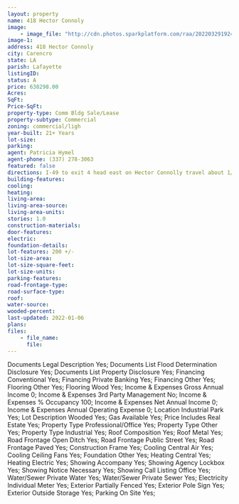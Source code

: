 ```yaml
---
layout: property
name: 418 Hector Connoly  
image:
    - image_file: "http://cdn.photos.sparkplatform.com/raa/20220329192420326832000000.jpg"
image-1:
address: 418 Hector Connoly 
city: Carencro
state: LA
parish: Lafayette
listingID: 
status: A
price: 638298.00
Acres: 
SqFt: 
Price-SqFt: 
property-type: Comm Bldg Sale/Lease
property-subtype: Commercial
zoning: commercial/ligh
year-built: 21+ Years
lot-size: 
parking: 
agent: Patricia Hymel
agent-phone: (337) 278-3063
featured: false
directions: I-49 to exit 4 head east on Hector Connolly travel about 1/4 mile after round about property is on the right.
building-features: 
cooling: 
heating: 
living-area: 
living-area-source: 
living-area-units: 
stories: 1.0
construction-materials: 
door-features: 
electric: 
foundation-details: 
lot-features: 200 +/-
lot-size-area: 
lot-size-square-feet: 
lot-size-units: 
parking-features: 
road-frontage-type: 
road-surface-type: 
roof: 
water-source: 
wooded-percent: 
last-updated: 2022-01-06
plans: 
files:
    - file_name:
      file:
---
```

Documents	Legal Description	Yes;
Documents List	Flood Determination Disclosure	Yes;
Documents List	Property Disclosure	Yes;
Financing	Conventional	Yes;
Financing	Private Banking	Yes;
Financing	Other	Yes;
Flooring	Other	Yes;
Flooring	Wood	Yes;
Income & Expenses	Gross Annual Income	0;
Income & Expenses	3rd Party Management	No;
Income & Expenses	% Occupancy	100;
Income & Expenses	Net Annual Income	0;
Income & Expenses	Annual Operating Expense	0;
Location	Industrial Park	Yes;
Lot Description	Wooded	Yes;
Gas	Available	Yes;
Price Includes	Real Estate	Yes;
Property Type	Professional/Office	Yes;
Property Type	Other	Yes;
Property Type	Industrial	Yes;
Roof	Composition	Yes;
Roof	Metal	Yes;
Road Frontage	Open Ditch	Yes;
Road Frontage	Public Street	Yes;
Road Frontage	Paved	Yes;
Construction	Frame	Yes;
Cooling	Central Air	Yes;
Cooling	Ceiling Fans	Yes;
Foundation	Other	Yes;
Heating	Central	Yes;
Heating	Electric	Yes;
Showing	Accompany	Yes;
Showing	Agency Lockbox	Yes;
Showing	Notice Necessary	Yes;
Showing	Call Listing Office	Yes;
Water/Sewer	Private Water	Yes;
Water/Sewer	Private Sewer	Yes;
Electricity	Individual Meter	Yes;
Exterior	Partially Fenced	Yes;
Exterior	Pole Sign	Yes;
Exterior	Outside Storage	Yes;
Parking	On Site	Yes;

